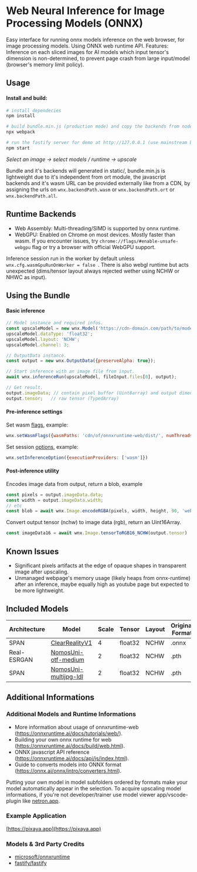 # Web Neural Inference for Image Processing Models (ONNX)

Easy interface for running onnx models inference on the web browser, for image processing models. Using ONNX web runtime API.
Features: Inference on each sliced images for AI models which input tensor's dimension is non-determined, to prevent page crash from large input/model (browser's memory limit policy).

## Usage

#### Install and build:
```bash
# install dependecies
npm install

# build bundle.min.js (production mode) and copy the backends from node_module
npx webpack

# run the fastify server for demo at http://127.0.0.1 (use mainstream browsers for webgpu support)
npm start
``` 
_Select an image -> select models / runtime -> upscale_

Bundle and it's backends will generated in static/, bundle.min.js is lightweight due to it's independent from ort module, the javascript backends and it's wasm URL can be provided externally like from a CDN, by assigning the urls on `wnx.backendPath.wasm` or `wnx.backendPath.ort` or `wnx.backendPath.all`.

## Runtime Backends
- Web Assembly: Multi-threading/SIMD is supported by onnx runtime.
- WebGPU: Enabled on Chrome on most devices. Mostly faster than wasm. If you encounter issues, try `chrome://flags/#enable-unsafe-webgpu` flag or try a browser with official WebGPU support.

Inference session run in the worker by default unless ```wnx.cfg.wasmGpuRunOnWorker = false ```.
There is also webgl runtime but acts unexpected (dims/tensor layout always rejected wether using NCHW or NHWC as input).

## Using the Bundle
#### Basic inference
```javascript
// Model instance and required infos.
const upscaleModel = new wnx.Model('https://cdn-domain.com/path/to/model.onnx');
upscaleModel.dataType: 'float32';
upscaleModel.layout: 'NCHW';
upscaleModel.channel: 3;

// OutputData instance.
const output = new wnx.OutputData({preserveAlpha: true});

// Start inference with an image file from input.
await wnx.inferenceRun(upscaleModel, fileInput.files[0], output);

// Get result.
output.imageData; // contain pixel buffer (Uint8array) and output dimensions
output.tensor;   // raw tensor (TypedArray)
```

#### Pre-inference settings
Set wasm [flags](https://onnxruntime.ai/docs/tutorials/web/env-flags-and-session-options.html), example:
```javascript
wnx.setWasmFlags({wasmPaths: 'cdn/of/onnxruntime-web/dist/', numThreads: 6})
```
Set session [options](https://onnxruntime.ai/docs/tutorials/web/env-flags-and-session-options.html), example:
```javascript
wnx.setInferenceOption({executionProviders: ['wasm']})
```

#### Post-inference utility
Encodes image data from output, return a blob, example
```javascript
const pixels = output.imageData.data;
const width = output.imageData.width;
// etc
const blob = await wnx.Image.encodeRGBA(pixels, width, height, 90, 'webp')
```
Convert output tensor (nchw) to image data (rgb), return an Uint16Array.
```javascript
const imageData16 = await wnx.Image.tensorToRGB16_NCHW(output.tensor)
```

## Known Issues
- Significant pixels artifacts at the edge of opaque shapes in transparent image after upscaling.
- Unmanaged webpage's memory usage (likely heaps from onnx-runtime) after an inference, maybe equally high as youtube page but expected to be more lightweight.

## Included Models

| Architecture| Model| Scale | Tensor   | Layout  | Original Format |
| ----------- | ---------------------- | ----- | -------- | ------- | --------------- |
| SPAN        | [ClearRealityV1](https://openmodeldb.info/models/4x-ClearRealityV1)| 4     | float32  | NCHW    | .onnx  |
| Real-ESRGAN | [NomosUni-otf-medium](https://openmodeldb.info/models/2x-NomosUni-compact-otf-medium)    | 2     | float32  | NCHW    | .pth   |
| SPAN        | [NomosUni-multijpg-ldl](https://openmodeldb.info/models/2x-NomosUni-span-multijpg-ldl)  | 2     | float32  | NCHW    | .pth   |


## Additional Informations

### Additional Models and Runtime Informations
- More information about usage of onnxruntime-web (https://onnxruntime.ai/docs/tutorials/web/).
- Building your own onnx runtime for web (https://onnxruntime.ai/docs/build/web.html).
- ONNX javascript API reference (https://onnxruntime.ai/docs/api/js/index.html).
- Guide to converts models into ONNX format (https://onnx.ai/onnx/intro/converters.html).

Putting your own model in model subfolders ordered by formats make your model automatically appear in the selection. To acquire upscaling model informations, if you're not developer/trainer use model viewer app/vscode-plugin like [netron.app](https://netron.app).
 
### Example Application
[https://pixaya.app](https://pixaya.app)

### Models & 3rd Party Credits
- [microsoft/onnxruntime](https://github.com/microsoft/onnxruntime)
- [fastify/fastify](https://github.com/fastify/fastify)